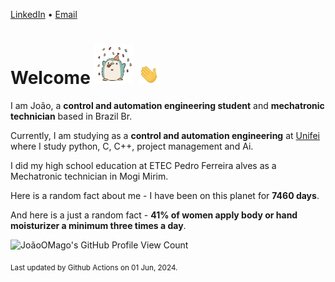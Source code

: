 [LinkedIn](https://www.linkedin.com/in/joão-pedro-gozzoli-b95641301/) &bull;
[Email](joaopedrogozzoli@gmail.com)

# Welcome <img src="happy.gif" height="64px" /> <img src="wave.gif" height="32px" />

I am João, a  **control and automation engineering student** and **mechatronic technician** based in Brazil Br.

Currently, I am studying as a **control and automation engineering** at [Unifei](https://unifei.edu.br) where I study python, C, C++, project management and Ai.

I did my high school education at ETEC Pedro Ferreira alves as a Mechatronic technician in Mogi Mirim.

Here is a random fact about me - I have been on this planet for **7460 days**.

And here is a just a random fact -  **41% of women apply body or hand moisturizer a minimum three times a day**.

![JoãoOMago's GitHub Profile View Count](https://komarev.com/ghpvc/?username=JoaoOMago)

<sub>Last updated by Github Actions on 01 Jun, 2024.</sub>
